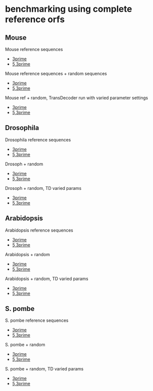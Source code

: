 # benchmarking using complete reference orfs

## Mouse

Mouse reference sequences

*  [3prime](m_musculus/analysis_dir/accuracy_summary.pdf)
*  [5,3prime](m_musculus/analysis_dir/accuracy_summary.strict.pdf)

Mouse reference sequences + random sequences


*  [3prime](m_musculus/analysis_dir_wRand/accuracy_summary.strict.pdf)
*  [5,3prime](m_musculus/analysis_dir_wRand/accuracy_summary.pdf)


Mouse ref + random, TransDecoder run with varied parameter settings

*  [3prime](m_musculus/analysis_dir_wRand_TDvar/accuracy_summary.pdf)
*  [5,3prime](m_musculus/analysis_dir_wRand_TDvar/accuracy_summary.strict.pdf)

## Drosophila

Drosophila reference sequences

*  [3prime](d_melanogaster/analysis_dir/accuracy_summary.strict.pdf)
*  [5,3prime](d_melanogaster/analysis_dir/accuracy_summary.pdf)

Drosoph + random

*  [3prime](d_melanogaster/analysis_dir_wRand/accuracy_summary.strict.pdf)
*  [5,3prime](d_melanogaster/analysis_dir_wRand/accuracy_summary.pdf)

Drosoph + random, TD varied params

*  [3prime](d_melanogaster/analysis_dir_wRand_TDvar/accuracy_summary.strict.pdf)
*  [5,3prime](d_melanogaster/analysis_dir_wRand_TDvar/accuracy_summary.pdf)


## Arabidopsis


Arabidopsis reference sequences

*  [3prime](a_thaliana/analysis_dir/accuracy_summary.strict.pdf)
*  [5,3prime](a_thaliana/analysis_dir/accuracy_summary.pdf)

Arabidopsis + random

*  [3prime](a_thaliana/analysis_dir_wRand/accuracy_summary.strict.pdf)
*  [5,3prime](a_thaliana/analysis_dir_wRand/accuracy_summary.pdf)

Arabidopsis + random, TD varied params

*  [3prime](a_thaliana/analysis_dir_wRand_TDvar/accuracy_summary.strict.pdf)
*  [5,3prime](a_thaliana/analysis_dir_wRand_TDvar/accuracy_summary.pdf)


## S. pombe

S. pombe reference sequences

*  [3prime](s_pombe/analysis_dir/accuracy_summary.strict.pdf)
*  [5,3prime](s_pombe/analysis_dir/accuracy_summary.pdf)

S. pombe + random

*  [3prime](s_pombe/analysis_dir_wRand_TDvar/accuracy_summary.strict.pdf)
*  [5,3prime](s_pombe/analysis_dir_wRand_TDvar/accuracy_summary.pdf)

S. pombe + random, TD varied params

*  [3prime](s_pombe/analysis_dir_wRand/accuracy_summary.strict.pdf)
*  [5,3prime](s_pombe/analysis_dir_wRand/accuracy_summary.pdf)


